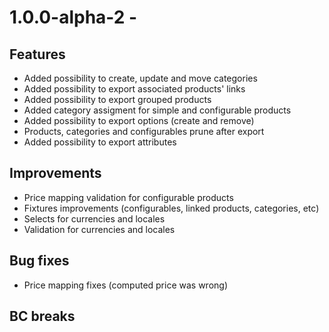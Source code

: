 # 1.0.0-alpha-2 -

## Features

- Added possibility to create, update and move categories
- Added possibility to export associated products' links
- Added possibility to export grouped products
- Added category assigment for simple and configurable products
- Added possibility to export options (create and remove)
- Products, categories and configurables prune after export
- Added possibility to export attributes

## Improvements

- Price mapping validation for configurable products
- Fixtures improvements (configurables, linked products, categories, etc)
- Selects for currencies and locales
- Validation for currencies and locales

## Bug fixes

- Price mapping fixes (computed price was wrong)

## BC breaks

